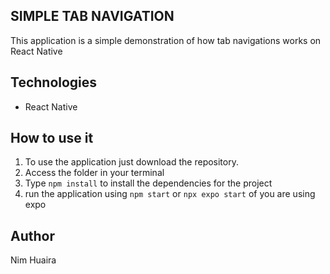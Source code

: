 ## SIMPLE TAB NAVIGATION

This application is a simple demonstration of how tab navigations works on React Native

## Technologies
- React Native

## How to use it
1. To use the application just download the repository.
2. Access the folder in your terminal
3. Type `npm install` to install the dependencies for the project
4. run the application using `npm start` or `npx expo start` of you are using expo

## Author
Nim Huaira
